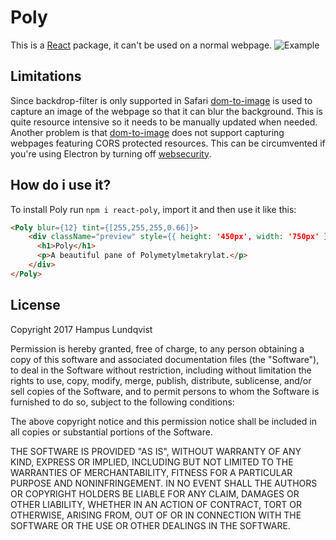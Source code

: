 # Poly
This is a [React]() package, it can't be used on a normal webpage.
![Example](https://i.imgur.com/deiBSJx.jpg)

## Limitations
Since backdrop-filter is only supported in Safari [dom-to-image](https://www.npmjs.com/package/dom-to-image) is used to capture an image of the webpage so that it can blur the background. This is quite resource intensive so it needs to be manually updated when needed. Another problem is that [dom-to-image](https://www.npmjs.com/package/dom-to-image) does not support capturing webpages featuring CORS protected resources. This can be circumvented if you're using Electron by turning off [websecurity](https://github.com/electron/electron/issues/384).

## How do i use it?
To install Poly run `npm i react-poly`, import it and then use it like this:
```html
<Poly blur={12} tint={[255,255,255,0.66]}>
    <div className="preview" style={{ height: '450px', width: '750px' }}>
      <h1>Poly</h1>
      <p>A beautiful pane of Polymetylmetakrylat.</p>
    </div>
</Poly>
```

## License
Copyright 2017 Hampus Lundqvist

Permission is hereby granted, free of charge, to any person obtaining a copy of this software and associated documentation files (the "Software"), to deal in the Software without restriction, including without limitation the rights to use, copy, modify, merge, publish, distribute, sublicense, and/or sell copies of the Software, and to permit persons to whom the Software is furnished to do so, subject to the following conditions:

The above copyright notice and this permission notice shall be included in all copies or substantial portions of the Software.

THE SOFTWARE IS PROVIDED "AS IS", WITHOUT WARRANTY OF ANY KIND, EXPRESS OR IMPLIED, INCLUDING BUT NOT LIMITED TO THE WARRANTIES OF MERCHANTABILITY, FITNESS FOR A PARTICULAR PURPOSE AND NONINFRINGEMENT. IN NO EVENT SHALL THE AUTHORS OR COPYRIGHT HOLDERS BE LIABLE FOR ANY CLAIM, DAMAGES OR OTHER LIABILITY, WHETHER IN AN ACTION OF CONTRACT, TORT OR OTHERWISE, ARISING FROM, OUT OF OR IN CONNECTION WITH THE SOFTWARE OR THE USE OR OTHER DEALINGS IN THE SOFTWARE.